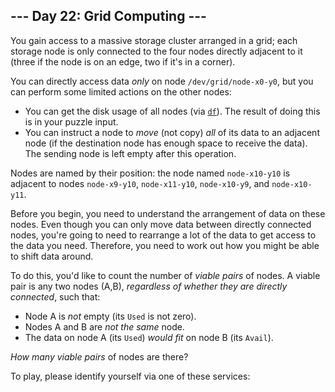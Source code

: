 <article class="day-desc"><h2>--- Day 22: Grid Computing ---</h2><p>You gain access to a massive storage cluster arranged in a grid; each storage node is only connected to the four nodes directly adjacent to it (three if the node is on an edge, two if it's in a corner).</p>
<p>You can directly access data <em>only</em> on node <code>/dev/grid/node-x0-y0</code>, but you can perform some limited actions on the other nodes:</p>
<ul>
<li>You can get the disk usage of all nodes (via <a href="https://en.wikipedia.org/wiki/Df_(Unix)#Example"><code>df</code></a>). The result of doing this is in your puzzle input.</li>
<li>You can instruct a node to <span title="You suspect someone misunderstood the x86 MOV instruction."><em>move</em></span> (not copy) <em>all</em> of its data to an adjacent node (if the destination node has enough space to receive the data). The sending node is left empty after this operation.</li>
</ul>
<p>Nodes are named by their position: the node named <code>node-x10-y10</code> is adjacent to nodes <code>node-x9-y10</code>, <code>node-x11-y10</code>, <code>node-x10-y9</code>, and <code>node-x10-y11</code>.</p>
<p>Before you begin, you need to understand the arrangement of data on these nodes. Even though you can only move data between directly connected nodes, you're going to need to rearrange a lot of the data to get access to the data you need.  Therefore, you need to work out how you might be able to shift data around.</p>
<p>To do this, you'd like to count the number of <em>viable pairs</em> of nodes.  A viable pair is any two nodes (A,B), <em>regardless of whether they are directly connected</em>, such that:</p>
<ul>
<li>Node A is <em>not</em> empty (its <code>Used</code> is not zero).</li>
<li>Nodes A and B are <em>not the same</em> node.</li>
<li>The data on node A (its <code>Used</code>) <em>would fit</em> on node B (its <code>Avail</code>).</li>
</ul>
<p><em>How many viable pairs</em> of nodes are there?</p>
</article>
<p>To play, please identify yourself via one of these services:</p>
